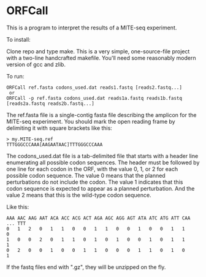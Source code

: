 # ORFCall

This is a program to interpret the results of a MITE-seq experiment.

To install:

Clone repo and type make.  This is a very simple, one-source-file project with a two-line handcrafted makefile.
You'll need some reasonably modern version of gcc and zlib.

To run:

    ORFCall ref.fasta codons_used.dat reads1.fastq [reads2.fastq...]
     or
    ORFCall -p ref.fasta codons_used.dat reads1a.fastq reads1b.fastq [reads2a.fastq reads2b.fastq...]

The ref.fasta file is a single-contig fasta file describing the amplicon for the MITE-seq experiment.
You should mark the open reading frame by delimiting it with square brackets like this:

    > my.MITE-seq.ref
    TTTGGGCCCAAA[AAGAATAAC]TTTGGGCCCAAA

The codons_used.dat file is a tab-delimited file that starts with a header line enumerating all possible
codon sequences.  The header must be followed by one line for each codon in the ORF, with the value 0, 1, or 2
for each possible codon sequence.  The value 0 means that the planned perturbations do not include the codon.
The value 1 indicates that this codon sequence is expected to appear as a planned perturbation.  And the value 2
means that this is the wild-type codon sequence.

Like this:

    AAA AAC AAG AAT ACA ACC ACG ACT AGA AGC AGG AGT ATA ATC ATG ATT CAA ... TTT
    0   1   2   0   1   1   0   0   1   1   0   0   1   0   0   1   1       0
    1   0   0   2   0   1   1   0   1   0   1   0   0   1   0   1   1       1
    0   2   0   0   1   0   0   1   1   0   0   0   1   1   0   1   0       1

If the fastq files end with ".gz", they will be unzipped on the fly.
